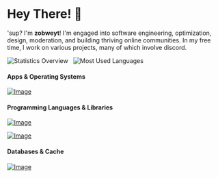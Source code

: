 # Hey There! 👋

'sup? I'm **zobweyt**! I'm engaged into software engineering, optimization, design, moderation, and building thriving online communities. In my free time, I work on various projects, many of which involve discord.

<div align="start">
  <picture>
    <source media="(prefers-color-scheme: dark)" srcset="https://github-readme-stats.vercel.app/api?username=zobweyt&count_private=true&hide=contribs&border_radius=6&line_height=24&custom_title=Statistics%20Overview&show_icons=true&text_bold=false&title_color=f0f6fc&ring_color=2f81f7&text_color=e6edf3&icon_color=7d8590&border_color=30363d&bg_color=00000000">
    <img alt="Statistics Overview" src="https://github-readme-stats.vercel.app/api?username=zobweyt&count_private=true&hide=contribs&border_radius=6&line_height=24&custom_title=Statistics%20Overview&show_icons=true&text_bold=false&title_color=0969da&ring_color=0969da&text_color=24292f&icon_color=0969da&border_color=d0d7de&bg_color=00000000">
  </picture>
  &nbsp;
  <picture>
    <source media="(prefers-color-scheme: dark)" srcset="https://github-readme-stats.vercel.app/api/top-langs/?username=zobweyt&count_private=true&size_weight=0.5&count_weight=0.5&layout=compact&border_radius=6&title_color=f0f6fc&text_color=e6edf3&border_color=30363d&bg_color=00000000">
    <img alt="Most Used Languages" src="https://github-readme-stats.vercel.app/api/top-langs/?username=zobweyt&count_private=true&size_weight=0.5&count_weight=0.5&layout=compact&border_radius=6&title_color=0969da&text_color=24292f&border_color=d0d7de&bg_color=00000000">
  </picture>
</div>

#### Apps & Operating Systems

[![Image](https://skillicons.dev/icons?i=linux,vscode,visualstudio,obsidian,figma,bash,codepen,neovim,git,docker)](https://github.com/zobweyt?tab=repositories&type=source)

#### Programming Languages & Libraries

[![Image](https://skillicons.dev/icons?i=latex,regex,md,py,js,ts,html,css,scss,cs,rust,go)](https://github.com/zobweyt?tab=repositories&type=source)

[![Image](https://skillicons.dev/icons?i=tailwind,solidjs,vite,tauri,qt,htmx,flask,django,fastapi)](https://github.com/zobweyt?tab=repositories&type=source)

#### Databases & Cache

[![Image](https://skillicons.dev/icons?i=redis,postgres,mysql,sqlite)](https://github.com/zobweyt?tab=repositories&type=source)
